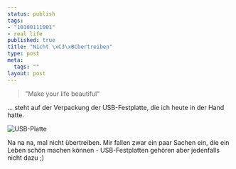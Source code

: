```yaml
--- 
status: publish
tags: 
- "10100111001"
- real life
published: true
title: "Nicht \xC3\xBCbertreiben"
type: post
meta: 
  tags: ""
layout: post
---
```

<blockquote>"Make your life beautiful"</blockquote>

... steht auf der Verpackung der USB-Festplatte, die ich heute in der Hand hatte.

<img src='http://fredericiana.de/uploads/050523usbplatte.jpg' alt='USB-Platte' class="centered" />

Na na na, mal nicht übertreiben. Mir fallen zwar ein paar Sachen ein, die ein Leben schön machen können - USB-Festplatten gehören aber jedenfalls nicht dazu ;)
